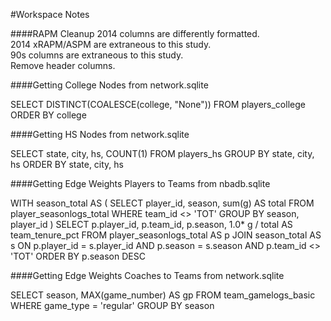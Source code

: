 #Workspace Notes

####RAPM Cleanup
2014 columns are differently formatted.  
2014 xRAPM/ASPM are extraneous to this study.  
90s columns are extraneous to this study.  
Remove header columns.  

####Getting College Nodes from network.sqlite

SELECT DISTINCT(COALESCE(college, "None")) FROM players_college
ORDER BY college

####Getting HS Nodes from network.sqlite

SELECT state, city, hs, COUNT(1) FROM players_hs
GROUP BY state, city, hs
ORDER BY state, city, hs

####Getting Edge Weights Players to Teams from nbadb.sqlite

WITH season_total AS
(
SELECT player_id, season, sum(g) AS total
FROM player_seasonlogs_total
WHERE team_id <> 'TOT'
GROUP BY season, player_id
)
SELECT p.player_id, p.team_id, p.season, 1.0* g / total AS team_tenure_pct
FROM player_seasonlogs_total AS p
JOIN season_total AS s
ON p.player_id = s.player_id AND p.season = s.season AND p.team_id <> 'TOT'
ORDER BY p.season DESC

####Getting Edge Weights Coaches to Teams from network.sqlite

SELECT season, MAX(game_number) AS gp
FROM team_gamelogs_basic
WHERE game_type = 'regular'
GROUP BY season


